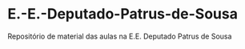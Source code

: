 # E.-E.-Deputado-Patrus-de-Sousa
Repositório de material das aulas na E.E. Deputado Patrus de Sousa
